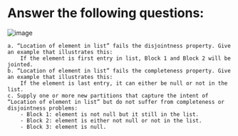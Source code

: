 # Answer the following questions:
![image](https://user-images.githubusercontent.com/74814233/121517449-93f17480-ca19-11eb-97e1-e05ac6fc840a.png)
```
a. “Location of element in list” fails the disjointness property. Give an example that illustrates this:
    If the element is first entry in list, Block 1 and Block 2 will be jointed.
b. “Location of element in list” fails the completeness property. Give an example that illustrates this:
    If the element is last entry, it can either be null or not in the list.
c. Supply one or more new partitions that capture the intent of “Location of element in list” but do not suffer from completeness or disjointness problems:
    - Block 1: element is not null but it still in the list.
    - Block 2: element is either not null or not in the list.
    - Block 3: element is null.
```
